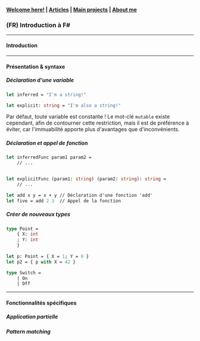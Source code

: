 #### [Welcome here!](https://vpenando.github.io) | [Articles](https://vpenando.github.io/articles.html) | [Main projects](https://vpenando.github.io/projects.html) | [About me](https://vpenando.github.io/about.html)

### (FR) Introduction à F#

---

#### Introduction


---

#### Présentation & syntaxe


##### Déclaration d'une variable
```ocaml
let inferred = "I'm a string!"

let explicit: string = "I'm also a string!"
```
Par défaut, toute variable est constante !
Le mot-clé `mutable` existe cependant, afin de contourner cette restriction, mais il est de préférence à éviter, car l'immuabilité apporte plus d'avantages que d'inconvénients.

##### Déclaration et appel de fonction
```ocaml
let inferredFunc param1 param2 =
    // ...


let explicitFunc (param1: string) (param2: string): string =
    // ...
```

```ocaml
let add x y = x + y // Déclaration d'une fonction 'add'
let five = add 2 3  // Appel de la fonction
```

##### Créer de nouveaux types

```ocaml
type Point =
    { X: int
    ; Y: int
    }
    
let p: Point = { X = 1; Y = 0 }
let p2 = { p with X = 42 }
```

```ocaml
type Switch =
    | On
    | Off
```

---

#### Fonctionnalités spécifiques

##### Application partielle

##### Pattern matching
